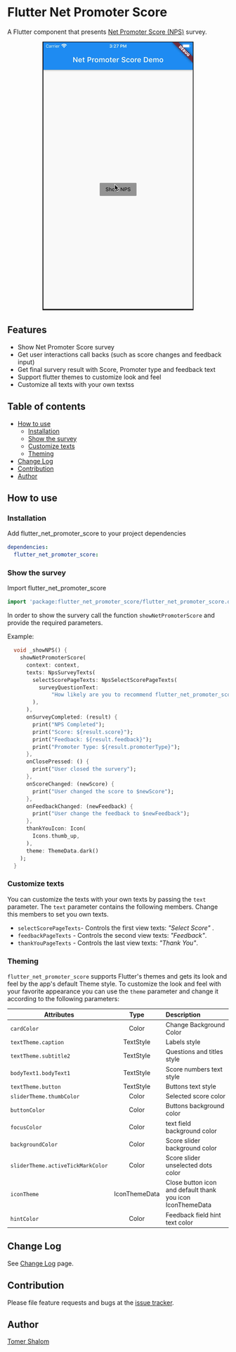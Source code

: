 # Flutter Net Promoter Score

A Flutter component that presents [Net Promoter Score (NPS)](https://en.wikipedia.org/wiki/Net_Promoter) survey.

<p align="center">
<img src="https://raw.githubusercontent.com/Applitom/flutter_net_promoter_score/master/screenshots/demo.gif"/>
</p>

## Features
- Show Net Promoter Score survey
- Get user interactions call backs (such as score changes and feedback input)
- Get final survery result with Score, Promoter type and feedback text
- Support flutter themes to customize look and feel
- Customize all texts with your own textss

## Table of contents
- [How to use](#How-to-use)
  - [Installation](#Installation)
  - [Show the survey](#Show-the-survey)
  - [Customize texts](#Customize-texts)
  - [Theming](#Theming)
- [Change Log](#Change-Log)
- [Contribution](#Contribution)
- [Author](#Author)

## How to use
### Installation
Add flutter_net_promoter_score to your project dependencies
```yaml
dependencies:
  flutter_net_promoter_score:
```
### Show the survey
Import flutter_net_promoter_score

```dart
import 'package:flutter_net_promoter_score/flutter_net_promoter_score.dart';
```

In order to show the survery call the function `showNetPromoterScore` and provide the required parameters.

Example:
```dart
  void _showNPS() {
    showNetPromoterScore(
      context: context,
      texts: NpsSurveyTexts(
        selectScorePageTexts: NpsSelectScorePageTexts(
          surveyQuestionText:
              "How likely are you to recommend flutter_net_promoter_score to a friend or colleague?",
        ),
      ),
      onSurveyCompleted: (result) {
        print("NPS Completed");
        print("Score: ${result.score}");
        print("Feedback: ${result.feedback}");
        print("Promoter Type: ${result.promoterType}");
      },
      onClosePressed: () {
        print("User closed the survery");
      },
      onScoreChanged: (newScore) {
        print("User changed the score to $newScore");
      },
      onFeedbackChanged: (newFeedback) {
        print("User change the feedback to $newFeedback");
      },
      thankYouIcon: Icon(
        Icons.thumb_up,
      ),
      theme: ThemeData.dark()
    );
  }
```

### Customize texts
You can customize the texts with your own texts by passing the `text` parameter.
The `text` parameter contains the following members. Change this members to set you own texts.

- `selectScorePageTexts`-  Controls the first view texts: *"Select Score"* .
- `feedbackPageTexts` - Controls the second view texts: *"Feedback"*.
- `thankYouPageTexts` - Controls the last view texts: *"Thank You"*.

### Theming
`flutter_net_promoter_score` supports Flutter's themes and gets its look and feel by the app's default Theme style.
To customize the look and feel with your favorite appearance you can use the `theme` parameter and change it according to the following parameters:

| Attributes | Type | Description  |
|--------------------|:----:|:-------------|
| `cardColor` | Color | Change Background Color |
| `textTheme.caption` | TextStyle | Labels style |
| `textTheme.subtitle2` | TextStyle | Questions and titles style |
| `bodyText1.bodyText1` | TextStyle | Score numbers text style |
| `textTheme.button` | TextStyle | Buttons text style |
| `sliderTheme.thumbColor` | Color | Selected score color |
| `buttonColor` | Color | Buttons background color|
| `focusColor` | Color | text field background color |
| `backgroundColor` | Color | Score slider background color |
| `sliderTheme.activeTickMarkColor` | Color | Score slider unselected dots color |
| `iconTheme` | IconThemeData | Close button icon and default thank you icon IconThemeData |
| `hintColor` | Color | Feedback field hint text color |

## Change Log
See [Change Log](./CHANGELOG.md) page.

## Contribution
Please file feature requests and bugs at the [issue tracker](https://github.com/applitom/flutter_net_promoter_score/issues).

## Author
[Tomer Shalom](http://applitom.com)
